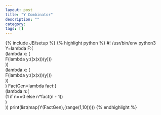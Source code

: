 ```yaml
---
layout: post
title: "Y Combinator"
description: ""
category: 
tags: []
---
```

{% include JB/setup %}
{% highlight python %}
#! /usr/bin/env python3
Y=lambda F:(\
        (lambda x: (\
            F(lambda y:((x(x))(y)))\
            ))\
        (lambda x: (\
            F(lambda y:((x(x))(y)))\
            ))\
        )
FactGen=lambda fact:(\
        (lambda n:(\
            (1 if n==0 else n*fact(n - 1))\
            )\
        ))
print(list(map(Y(FactGen),(range(1,10)))))
{% endhighlight %}
